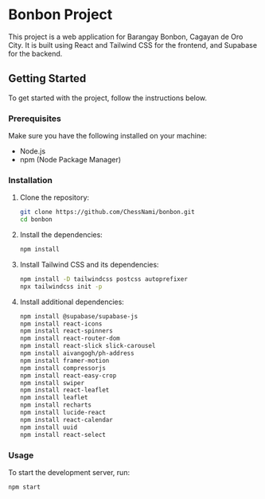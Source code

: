 # Bonbon Project

This project is a web application for Barangay Bonbon, Cagayan de Oro City. It is built using React and Tailwind CSS for the frontend, and Supabase for the backend.

## Getting Started

To get started with the project, follow the instructions below.

### Prerequisites

Make sure you have the following installed on your machine:

- Node.js
- npm (Node Package Manager)

### Installation

1. Clone the repository:

   ```sh
   git clone https://github.com/ChessNami/bonbon.git
   cd bonbon
   ```

2. Install the dependencies:

   ```sh
   npm install
   ```

3. Install Tailwind CSS and its dependencies:

   ```sh
   npm install -D tailwindcss postcss autoprefixer
   npx tailwindcss init -p
   ```

4. Install additional dependencies:

   ```sh
   npm install @supabase/supabase-js
   npm install react-icons
   npm install react-spinners
   npm install react-router-dom
   npm install react-slick slick-carousel
   npm install aivangogh/ph-address
   npm install framer-motion
   npm install compressorjs
   npm install react-easy-crop
   npm install swiper
   npm install react-leaflet
   npm install leaflet
   npm install recharts
   npm install lucide-react
   npm install react-calendar
   npm install uuid
   npm install react-select
   ```

### Usage

To start the development server, run:

```sh
npm start
```

```
```